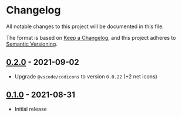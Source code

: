 # Changelog

All notable changes to this project will be documented in this file.

The format is based on [Keep a Changelog](https://keepachangelog.com/en/1.0.0/),
and this project adheres to [Semantic Versioning](https://semver.org/spec/v2.0.0.html).

## [0.2.0](https://github.com/metonym/svelte-codicons/releases/tag/v0.2.0) - 2021-09-02

- Upgrade `@vscode/codicons` to version `0.0.22` (+2 net icons)

## [0.1.0](https://github.com/metonym/svelte-codicons/releases/tag/v0.1.0) - 2021-08-31

- Initial release
